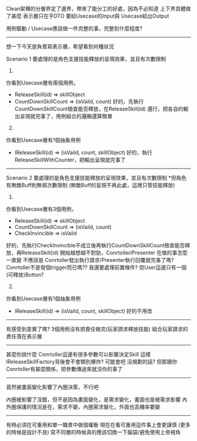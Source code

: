 Clean架構的分層界定了邊界，帶來了能分工的好處，因為不必知道 上下界具體做了甚麼 表示層只在乎DTO 
要給Usecase的Input與 Usecase給出Output

用例驅動 / Usecase應該做一件完整的事，完整到什麼程度?

-----------------

想一下今天是負責寫表示層，希望看到何種狀況

Scenario 1
要處理的是角色支援技能釋放的呈現效果，並且有次數限制

1. 
你看到Usecase層有兩個用例，
- ReleaseSkill(id) => skillObject
- CountDownSkillCount => (isVaild, count)
好的，先執行CountDownSkillCount檢查能否釋放，在ReleaseSkill(id)
還行，把各自的輸出呈現就完事了，用例組合的邏輯還算簡單

2.
你看到Usecase層有1個抽象用例
- IReleaseSkill(id) => (isVaild, count, skillObject)
好的，執行ReleaseSkillWithCounter，把輸出呈現就完事了

-------------------

Scenario 2
要處理的是角色支援技能釋放的呈現效果，並且有次數限制
*但角色有無敵Buff則無視次數限制 (無敵Buff的呈現不再此處，這裡只管技能釋放)

1. 
你看到Usecase層有3個用例，
- ReleaseSkill(id) => skillObject
- CountDownSkillCount => (isVaild, count)
- CheckInvincible => isVaild

好的，先執行CheckInvincible不成立後再執行CountDownSkillCount檢查能否釋放，再ReleaseSkill(id)
開始越想越不對勁，Conrtoller/Presenter 在做的事怎麼一直變
不應該是 Conrtoller發出執行請求/Presenter執行回覆就完事了嗎?
Conrtoller不是發個trigger而已嗎?? 我還要處理前置條件? 但User這邊只有一個(可釋放)Button?

2.
你看到Usecase層有1個抽象用例
- IReleaseSkill(id) => (isVaild, count, skillObject)
好的不用改 

-------------------

有感受到差異了嗎?
3個用例沒有把責任做完(玩家請求釋放技能)
組合玩家請求的責任落在表示層

-------------------

甚麼你說什麼 
Conrtoller這邊有很多參數可以影響決定Skill
這樣 IReleaseSkillFactory背後會不會類別爆炸? 
可能會吧 沒規劃的話?
但那跟你 Conrtoller有甚麼關係，把參數傳過來就沒你的事了

-------------------

竟然被畫面變化影響了內圈決策，不行吧

內圈被影響了沒錯，但不是因為畫面變化，是需求變化，畫面也是被需求影響
內外圈保護的情況是在，需求不變，內圈需求變化，外面也高機率要變

-------------------

有時必須在可重用和單一職責中做個權衡
現在在看可重用這件事上會更謹慎 (更多的時候是設計不良)
寫不同層的時候真的應該切換一下腦袋/避免使用上帝視角

